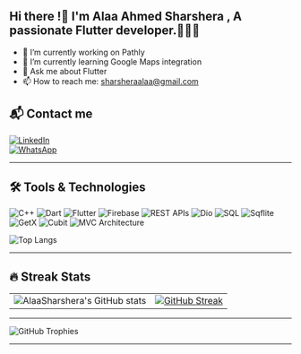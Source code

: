 ## Hi there !👋 I'm Alaa Ahmed Sharshera , A passionate Flutter developer.👩‍💻📱

- 🔭 I’m currently working on Pathly
- 🌱 I’m currently learning Google Maps integration 
- 💬 Ask me about Flutter
- 📫 How to reach me: [sharsheraalaa@gmail.com](mailto:sharsheraalaa@gmail.com)

## 📬 Contact me  

[![LinkedIn](https://img.shields.io/badge/LinkedIn-blue?style=for-the-badge&logo=linkedin)](https://www.linkedin.com/in/alaasharshera/)  
[![WhatsApp](https://img.shields.io/badge/WhatsApp-25D366?style=for-the-badge&logo=whatsapp&logoColor=white)](https://wa.me/201002492902)




--------------------------------------------------------------------------------------------------------------
## 🛠️ Tools & Technologies  

![C++](https://img.shields.io/badge/C++-00599C?style=for-the-badge&logo=c%2b%2b&logoColor=white)
![Dart](https://img.shields.io/badge/Dart-0175C2?style=for-the-badge&logo=dart&logoColor=white)
![Flutter](https://img.shields.io/badge/Flutter-02569B?style=for-the-badge&logo=flutter&logoColor=white)
![Firebase](https://img.shields.io/badge/Firebase-FFCA28?style=for-the-badge&logo=firebase&logoColor=black)
![REST APIs](https://img.shields.io/badge/APIs-00599C?style=for-the-badge&logo=api&logoColor=white)
![Dio](https://img.shields.io/badge/Dio-FF4B26?style=for-the-badge&logo=flutter&logoColor=white)
![SQL](https://img.shields.io/badge/SQL-4479A1?style=for-the-badge&logo=mysql&logoColor=white)
![Sqflite](https://img.shields.io/badge/Sqflite-4479A1?style=for-the-badge&logo=sqlite&logoColor=white)
![GetX](https://img.shields.io/badge/GetX-FFD43B?style=for-the-badge&logo=getx&logoColor=black)
![Cubit](https://img.shields.io/badge/Cubit-00599C?style=for-the-badge&logo=flutter&logoColor=white)
![MVC Architecture](https://img.shields.io/badge/MVC-02569B?style=for-the-badge&logo=architecture&logoColor=white)

![Top Langs](https://github-readme-stats.vercel.app/api/top-langs/?username=AlaaSharshera&layout=compact&theme=radical)

--------------------------------------------------------------------------------------------------------------
## 🔥 Streak Stats  
<p align="center">
  <table>
    <tr>
      <td><img src="https://github-readme-stats.vercel.app/api?username=AlaaSharshera&show_icons=true&theme=dark&count_private=true" alt="AlaaSharshera's GitHub stats"/></td>
      <td><a href="https://git.io/streak-stats"><img src="https://streak-stats.demolab.com?user=AlaaSharshera&theme=radical&hide_border=true" alt="GitHub Streak"/></a></td>
    </tr>
  </table>
</p>

----------------------------------------------------------------------------------------------------------------
![GitHub Trophies](https://github-profile-trophy.vercel.app/?username=AlaaSharshera&theme=dracula)

------------------------------------------------------------------------------------------------------------------




